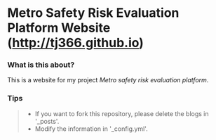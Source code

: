 # Metro Safety Risk Evaluation Platform Website (http://tj366.github.io)

### What is this about?

This is a website for my project *Metro safety risk evaluation platform*.

### Tips

>* If you want to fork this repository, please delete the blogs in '_posts'.
>* Modify the information in '_config.yml'.
